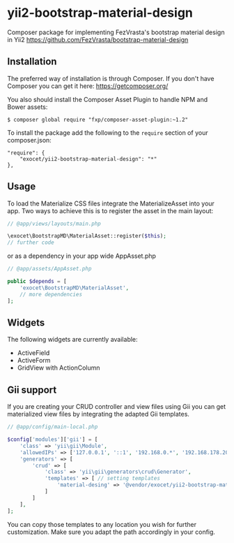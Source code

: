 # yii2-bootstrap-material-design

Composer package for implementing FezVrasta's bootstrap material design in Yii2
https://github.com/FezVrasta/bootstrap-material-design


## Installation

The preferred way of installation is through Composer.
If you don't have Composer you can get it here: https://getcomposer.org/

You also should install the Composer Asset Plugin to handle NPM and Bower assets:
```
$ composer global require "fxp/composer-asset-plugin:~1.2"
```

To install the package add the following to the ```require``` section of your composer.json:
```
"require": {
    "exocet/yii2-bootstrap-material-design": "*"
},
```

## Usage

To load the Materialize CSS files integrate the MaterializeAsset into your app.
Two ways to achieve this is to register the asset in the main layout:

```php
// @app/views/layouts/main.php

\exocet\BootstrapMD\MaterialAsset::register($this);
// further code
```

or as a dependency in your app wide AppAsset.php

```php
// @app/assets/AppAsset.php

public $depends = [
    'exocet\BootstrapMD\MaterialAsset',
    // more dependencies
];
```

## Widgets

The following widgets are currently available:

* ActiveField
* ActiveForm
* GridView with ActionColumn


## Gii support

If you are creating your CRUD controller and view files using Gii you can get materialized view files by integrating the adapted Gii templates.

```php
// @app/config/main-local.php

$config['modules']['gii'] = [
    'class' => 'yii\gii\Module',      
    'allowedIPs' => ['127.0.0.1', '::1', '192.168.0.*', '192.168.178.20'],  
    'generators' => [
        'crud' => [
            'class' => 'yii\gii\generators\crud\Generator',
            'templates' => [ // setting templates
                'material-desing' => '@vendor/exocet/yii2-bootstrap-material-design/generators/crud', 
            ]
        ]
    ],
];
```

You can copy those templates to any location you wish for further customization. Make sure you adapt the path accordingly in your config.
